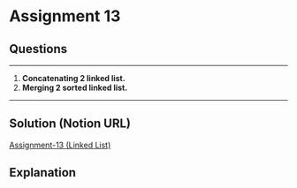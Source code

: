 # Assignment 13

## **Questions**

---

1. **Concatenating 2 linked list.**
2. **Merging 2 sorted linked list.**

---

## Solution (Notion URL)

[Assignment-13 (Linked List)](https://mohammed-varaliya.notion.site/Assignment-13-Linked-List-1459033ff71580959c43cafb1f1e6f2f?pvs=4)

## Explanation
